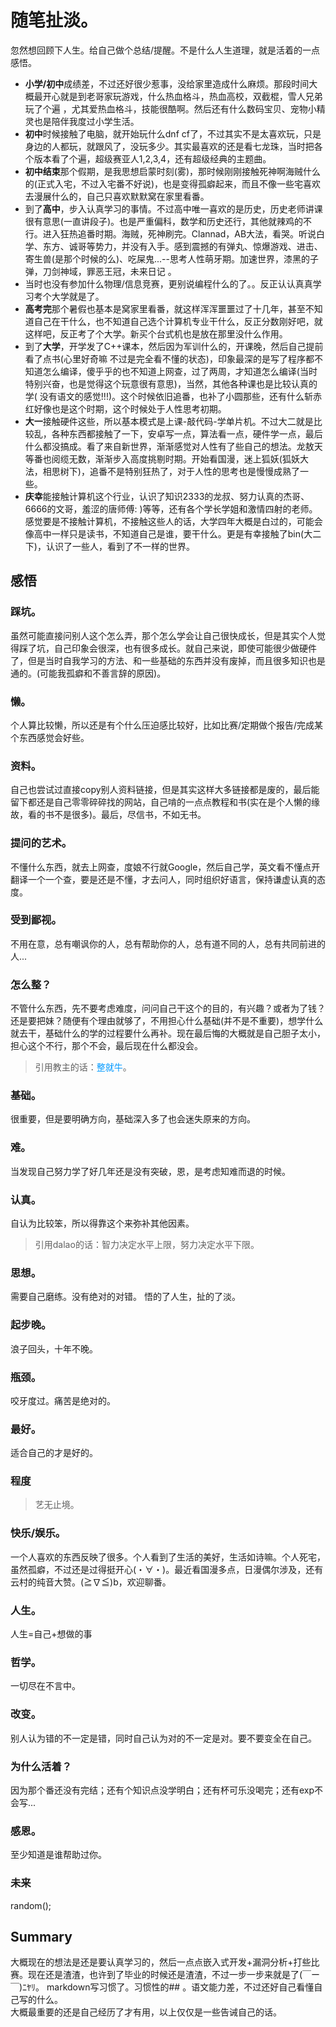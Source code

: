 # 随笔扯淡。

忽然想回顾下人生。给自己做个总结/提醒。不是什么人生道理，就是活着的一点感悟。<br>
- **小学/初中**成绩差，不过还好很少惹事，没给家里造成什么麻烦。那段时间大概最开心就是到老哥家玩游戏，什么热血格斗，热血高校，双截棍，雪人兄弟玩了个遍 ，尤其爱热血格斗，技能很酷啊。然后还有什么数码宝贝、宠物小精灵也是陪伴我度过小学生活。
- **初中**时候接触了电脑，就开始玩什么dnf cf了，不过其实不是太喜欢玩，只是身边的人都玩，就跟风了，没玩多少。其实最喜欢的还是看七龙珠，当时把各个版本看了个遍，超级赛亚人1,2,3,4，还有超级经典的主题曲。
- **初中结束**那个假期，是我思想启蒙时刻(雾)，那时候刚刚接触死神啊海贼什么的(正式入宅，不过入宅番不好说)，也是变得孤癖起来，而且不像一些宅喜欢去漫展什么的，自己只喜欢默默窝在家里看番。<br>
- 到了**高中**，步入认真学习的事情。不过高中唯一喜欢的是历史，历史老师讲课很有意思(一直讲段子)。也是严重偏科，数学和历史还行，其他就辣鸡的不行。进入狂热追番时期。海贼，死神刷完。Clannad，AB大法，看哭。听说白学、东方、诚哥等势力，并没有入手。感到震撼的有弹丸、惊爆游戏、进击、寄生兽(是那个时候的么)、吃屎鬼...--思考人性萌牙期。加速世界，漆黑的子弹，刀剑神域，罪恶王冠，未来日记 。<br>
- 当时也没有参加什么物理/信息竞赛，更别说编程什么的了。。反正认认真真学习考个大学就是了。<br>
- **高考完**那个暑假也基本是窝家里看番，就这样浑浑噩噩过了十几年，甚至不知道自己在干什么，也不知道自己选个计算机专业干什么，反正分数刚好吧，就这样吧，反正考了个大学。新买个台式机也是放在那里没什么作用。<br>
- 到了**大学**，开学发了C++课本，然后因为军训什么的，开课晚，然后自己提前看了点书(心里好奇嘛 不过是完全看不懂的状态)，印象最深的是写了程序都不知道怎么编译，傻乎乎的也不知道上网查，过了两周，才知道怎么编译(当时特别兴奋，也是觉得这个玩意很有意思)，当然，其他各种课也是比较认真的学( 没有语文的感觉!!!)。这个时候依旧追番，也补了小圆那些，还有什么斩赤红好像也是这个时期，这个时候处于人性思考初期。
- **大一**接触硬件这些，所以基本模式是上课-敲代码-学单片机。不过大二就是比较乱，各种东西都接触了一下，安卓写一点，算法看一点，硬件学一点，最后什么都没搞成。看了来自新世界，渐渐感觉对人性有了些自己的想法。龙敖天等番也阅缆无数，渐渐步入高度挑剔时期。开始看国漫，迷上狐妖(狐妖大法，相思树下)，追番不是特别狂热了，对于人性的思考也是慢慢成熟了一些。<br>
- **庆幸**能接触计算机这个行业，认识了知识2333的龙叔、努力认真的杰哥、6666的文哥，羞涩的唐师傅: )等等，还有各个学长学姐和激情四射的老师。感觉要是不接触计算机，不接触这些人的话，大学四年大概是白过的，可能会像高中一样只是读书，不知道自己是谁，要干什么。更是有幸接触了bin(大二下)，认识了一些人，看到了不一样的世界。<br>

## 感悟
### 踩坑。
虽然可能直接问别人这个怎么弄，那个怎么学会让自己很快成长，但是其实个人觉得踩了坑，自己印象会很深，也有很多成长。就自己来说，即使可能很少做硬件了，但是当时自我学习的方法、和一些基础的东西并没有废掉，而且很多知识也是通的。(可能我孤癖和不善言辞的原因)。
### 懒。
个人算比较懒，所以还是有个什么压迫感比较好，比如比赛/定期做个报告/完成某个东西感觉会好些。
### 资料。
自己也尝试过直接copy别人资料链接，但是其实这样大多链接都是废的，最后能留下都还是自己零零碎碎找的网站，自己啃的一点点教程和书(实在是个人懒的缘故，看的书不是很多)。最后，尽信书，不如无书。
### 提问的艺术。
不懂什么东西，就去上网查，度娘不行就Google，然后自己学，英文看不懂点开翻译一个一个查，要是还是不懂，才去问人，同时组织好语言，保持谦虚认真的态度。
### 受到鄙视。
不用在意，总有嘲讽你的人，总有帮助你的人，总有道不同的人，总有共同前进的人...
### 怎么整？
不管什么东西，先不要考虑难度，问问自己干这个的目的，有兴趣？或者为了钱？还是要把妹？随便有个理由就够了，不用担心什么基础(并不是不重要)，想学什么就去干，基础什么的学的过程要什么再补。现在最后悔的大概就是自己胆子太小，担心这个不行，那个不会，最后现在什么都没会。<br>
>引用教主的话：<font color=#0099ff>整就牛</font>。

### 基础。
很重要，但是要明确方向，基础深入多了也会迷失原来的方向。
### 难。
当发现自己努力学了好几年还是没有突破，恩，是考虑知难而退的时候。
### 认真。
自认为比较笨，所以得靠这个来弥补其他因素。<br>
>引用dalao的话：智力决定水平上限，努力决定水平下限。

### 思想。
需要自己磨练。没有绝对的对错。
悟的了人生，扯的了淡。
### 起步晚。
浪子回头，十年不晚。
### 瓶颈。
咬牙度过。痛苦是绝对的。
### 最好。
适合自己的才是好的。
### 程度
>艺无止境。

### 快乐/娱乐。
一个人喜欢的东西反映了很多。个人看到了生活的美好，生活如诗嘛。个人死宅，虽然孤癖，不过还是过得挺开心(・∀・)。最近看国漫多点，日漫偶尔涉及，还有云村的纯音大赞。(≧∇≦)b，欢迎聊番。
### 人生。
人生=自己+想做的事
### 哲学。
一切尽在不言中。
### 改变。
别人认为错的不一定是错，同时自己认为对的不一定是对。要不要变全在自己。
### 为什么活着？
因为那个番还没有完结；还有个知识点没学明白；还有杯可乐没喝完；还有exp不会写...
### 感恩。
至少知道是谁帮助过你。
### 未来
random();

## Summary
大概现在的想法是还是要认真学习的，然后一点点嵌入式开发+漏洞分析+打些比赛。现在还是渣渣，也许到了毕业的时候还是渣渣，不过一步一步来就是了(￣ー￣)ﾆﾔﾘ。
markdown写习惯了。习惯性的## 。语文能力差，不过还好自己看懂自己写的什么。<br>
大概最重要的还是自己经历了才有用，以上仅仅是一些告诫自己的话。
